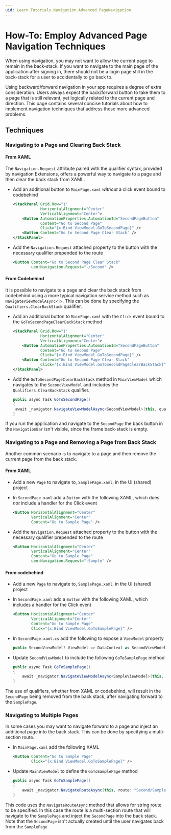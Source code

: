 ```yaml
---
uid: Learn.Tutorials.Navigation.Advanced.PageNavigation
---
```

# How-To: Employ Advanced Page Navigation Techniques

When using navigation, you may not want to allow the current page to remain in the back-stack. If you want to navigate to the main page of the application after signing in, there should not be a login page still in the back-stack for a user to accidentally to go back to.

Using backward/forward navigation in your app requires a degree of extra consideration. Users always expect the back/forward button to take them to a page that is still relevant, yet logically related to the current page and direction. This page contains several concise tutorials about how to implement navigation techniques that address these more advanced problems.

## Techniques

### Navigating to a Page and Clearing Back Stack

#### From XAML

The `Navigation.Request` attribute paired with the qualifier syntax, provided by navigation Extensions, offers a powerful way to navigate to a page and then clear the back stack from XAML.

- Add an additional button to `MainPage.xaml` _without_ a click event bound to codebehind

    ```xml
    <StackPanel Grid.Row="1"
                HorizontalAlignment="Center"
                VerticalAlignment="Center">
        <Button AutomationProperties.AutomationId="SecondPageButton"
                Content="Go to Second Page"
                Click="{x:Bind ViewModel.GoToSecondPage}" />
        <Button Content="Go to Second Page Clear Stack" />
    </StackPanel>
    ```
- Add the `Navigation.Request` attached property to the button with the necessary qualifier prepended to the route

    ```xml
    <Button Content="Go to Second Page Clear Stack"
            uen:Navigation.Request="-/Second" />
    ```

#### From Codebehind

It is possible to navigate to a page and clear the back stack from codebehind using a more typical navigation service method such as `NavigateViewModelAsync<T>`. This can be done by specifying the `Qualifiers.ClearBackStack` qualifier.

- Add an additional button to `MainPage.xaml` with the `Click` event bound to the `GoToSecondPageClearBackStack` method

    ```xml
    <StackPanel Grid.Row="1"
                HorizontalAlignment="Center"
                VerticalAlignment="Center">
        <Button AutomationProperties.AutomationId="SecondPageButton"
                Content="Go to Second Page"
                Click="{x:Bind ViewModel.GoToSecondPage}" />
        <Button Content="Go to Second Page Clear Stack"
                Click="{x:Bind ViewModel.GoToSecondPageClearBackStack}" />
    </StackPanel>
    ```

- Add the `GoToSecondPageClearBackStack` method in `MainViewModel` which navigates to the `SecondViewModel` and includes the `Qualifiers.ClearBackStack` qualifier.

    ```csharp
    public async Task GoToSecondPage()
    {
     await _navigator.NavigateViewModelAsync<SecondViewModel>(this, qualifier: Qualifiers.ClearBackStack);
    }
    ```

If you run the application and navigate to the `SecondPage` the back button in the `NavigationBar` isn't visible, since the frame back-stack is empty.

### Navigating to a Page and Removing a Page from Back Stack

Another common scenario is to navigate to a page and then remove the current page from the back stack.

#### From XAML

- Add a new `Page` to navigate to, `SamplePage.xaml`, in the UI (shared) project

- In `SecondPage.xaml` add a `Button` with the following XAML, which does _not_ include a handler for the Click event

    ```xml
    <Button HorizontalAlignment="Center"
            VerticalAlignment="Center"
            Content="Go to Sample Page" />
    ```

- Add the `Navigation.Request` attached property to the button with the necessary qualifier prepended to the route

    ```xml
    <Button HorizontalAlignment="Center"
            VerticalAlignment="Center"
            Content="Go to Sample Page"
            uen:Navigation.Request="-Sample" />
    ```

#### From codebehind

- Add a new `Page` to navigate to, `SamplePage.xaml`, in the UI (shared) project
- In `SecondPage.xaml` add a `Button` with the following XAML, which includes a handler for the Click event  

    ```xml
    <Button HorizontalAlignment="Center"
            VerticalAlignment="Center"
            Content="Go to Sample Page"
            Click="{x:Bind ViewModel.GoToSamplePage}" />
    ```

- In `SecondPage.xaml.cs` add the following to expose a `ViewModel` property

    ```csharp
    public SecondViewModel? ViewModel => DataContext as SecondViewModel;
    ```

- Update `SecondViewModel` to include the following `GoToSamplePage` method

    ```csharp
    public async Task GoToSamplePage()
    {
        await _navigator.NavigateViewModelAsync<SampleViewModel>(this, qualifier: Qualifiers.NavigateBack);
    }
    ```

The use of qualifiers, whether from XAML or codebehind, will result in the `SecondPage` being removed from the back stack, after navigating forward to the `SamplePage`.

### Navigating to Multiple Pages

In some cases you may want to navigate forward to a page and inject an additional page into the back stack. This can be done by specifying a multi-section route.

- In `MainPage.xaml` add the following XAML

    ```xml
    <Button Content="Go to Sample Page"
            Click="{x:Bind ViewModel.GoToSamplePage}" />
    ```

- Update `MainViewModel` to define the `GoToSamplePage` method

    ```csharp
    public async Task GoToSamplePage()
    {
        await _navigator.NavigateRouteAsync(this, route: "Second/Sample");
    }
    ```

This code uses the `NavigateRouteAsync` method that allows for string route to be specified. In this case the route is a multi-section route that will navigate to the `SamplePage` and inject the `SecondPage` into the back stack. Note that the `SecondPage` isn't actually created until the user navigates back from the `SamplePage`
